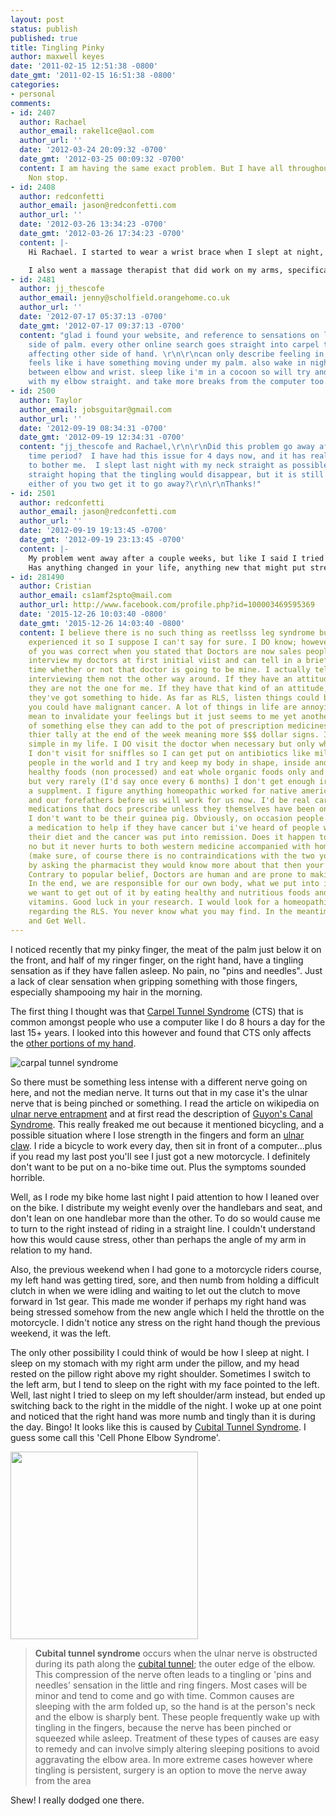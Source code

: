 ```yaml
---
layout: post
status: publish
published: true
title: Tingling Pinky
author: maxwell keyes
date: '2011-02-15 12:51:38 -0800'
date_gmt: '2011-02-15 16:51:38 -0800'
categories:
- personal
comments:
- id: 2407
  author: Rachael
  author_email: rakel1ce@aol.com
  author_url: ''
  date: '2012-03-24 20:09:32 -0700'
  date_gmt: '2012-03-25 00:09:32 -0700'
  content: I am having the same exact problem. But I have all throughout the day.
    Non stop.
- id: 2408
  author: redconfetti
  author_email: jason@redconfetti.com
  author_url: ''
  date: '2012-03-26 13:34:23 -0700'
  date_gmt: '2012-03-26 17:34:23 -0700'
  content: |-
    Hi Rachael. I started to wear a wrist brace when I slept at night, and this helped greatly. I think that my wrist or arm would contort in stressful ways when I slept, like a muscular cramping in response to the new events such as using the clutch on my motorcycle extensively. The wrist brace stopped this from happening too much.

    I also went a massage therapist that did work on my arms, specifically the forearms, and this contributed to the issues with sensation in my hand going away.
- id: 2481
  author: jj_thescofe
  author_email: jenny@scholfield.orangehome.co.uk
  author_url: ''
  date: '2012-07-17 05:37:13 -0700'
  date_gmt: '2012-07-17 09:37:13 -0700'
  content: "glad i found your website, and reference to sensations on little finger
    side of palm. every other online search goes straight into carpel tunnel syndrome
    affecting other side of hand. \r\n\r\ncan only describe feeling in palm as rippling.
    feels like i have something moving under my palm. also wake in night with pain
    between elbow and wrist. sleep like i'm in a cocoon so will try and sleep tonight
    with my elbow straight. and take more breaks from the computer too."
- id: 2500
  author: Taylor
  author_email: jobsguitar@gmail.com
  author_url: ''
  date: '2012-09-19 08:34:31 -0700'
  date_gmt: '2012-09-19 12:34:31 -0700'
  content: "jj_thescofe and Rachael,\r\n\r\nDid this problem go away after a short
    time period?  I have had this issue for 4 days now, and it has really started
    to bother me.  I slept last night with my neck straight as possible and my arm
    straight hoping that the tingling would disappear, but it is still present.  Did
    either of you two get it to go away?\r\n\r\nThanks!"
- id: 2501
  author: redconfetti
  author_email: jason@redconfetti.com
  author_url: ''
  date: '2012-09-19 19:13:45 -0700'
  date_gmt: '2012-09-19 23:13:45 -0700'
  content: |-
    My problem went away after a couple weeks, but like I said I tried various things to alleviate the tingling (wrist brace, massage, sleeping position). Also getting used to the motorcycle clutch was part of this.
    Has anything changed in your life, anything new that might put stress or cause changes in your neck, shoulders, or arms, which might be putting pressure on nerves?
- id: 281490
  author: Cristian
  author_email: cs1amf2spto@mail.com
  author_url: http://www.facebook.com/profile.php?id=100003469595369
  date: '2015-12-26 10:03:40 -0800'
  date_gmt: '2015-12-26 14:03:40 -0800'
  content: I believe there is no such thing as reetlsss leg syndrome but I've never
    experienced it so I suppose I can't say for sure. I DO know; however, that one
    of you was correct when you stated that Doctors are now sales people. I usually
    interview my doctors at first initial viist and can tell in a brief period of
    time whether or not that doctor is going to be mine. I actually tell them, I'm
    interviewing them not the other way around. If they have an attitude about it,
    they are not the one for me. If they have that kind of an attitude, then I think
    they've got something to hide. As far as RLS, listen things could be much worse
    you could have malignant cancer. A lot of things in life are annoying, I don't
    mean to invalidate your feelings but it just seems to me yet another diagnosis
    of something else they can add to the pot of prescription medicines to add to
    thier tally at the end of the week meaning more $$$ dollar signs. I keep things
    simple in my life. I DO visit the doctor when necessary but only when very necessary.
    I don't visit for sniffles so I can get put on antibiotics like millions of other
    people in the world and I try and keep my body in shape, inside and out. I eat
    healthy foods (non processed) and eat whole organic foods only and no red meat
    but very rarely (I'd say once every 6 months) I don't get enough iron so I take
    a supplment. I figure anything homeopathic worked for native american indians
    and our forefathers before us will work for us now. I'd be real careful about
    medications that docs prescribe unless they themselves have been on it for sometime.
    I don't want to be their guinea pig. Obviously, on occasion people HAVE to take
    a medication to help if they have cancer but i've heard of people who just changed
    their diet and the cancer was put into remission. Does it happen to everyone,
    no but it never hurts to both western medicine accompanied with homeopathic remedies
    (make sure, of course there is no contraindications with the two you can do that
    by asking the pharmacist they would know more about that then your doc anyway)
    Contrary to popular belief, Doctors are human and are prone to making mistakes.
    In the end, we are responsible for our own body, what we put into it and what
    we want to get out of it by eating healthy and nutritious foods and taking our
    vitamins. Good luck in your research. I would look for a homeopathic remedy first
    regarding the RLS. You never know what you may find. In the meantime, God Bless
    and Get Well.
---
```


I noticed recently that my pinky finger, the meat of the palm just below it on the front, and half of my ringer
finger, on the right hand, have a tingling sensation as if they have fallen asleep. No pain, no "pins and needles".
Just a lack of clear sensation when gripping something with those fingers, especially shampooing my hair in the
morning.

The first thing I thought was that [Carpel Tunnel Syndrome](http://en.wikipedia.org/wiki/Carpal_tunnel_syndrome) (CTS)
that is common amongst people who use a computer like I do 8 hours a day for the last 15+ years. I looked into this
however and found that CTS only affects the
[other portions of my hand](http://www.nlm.nih.gov/medlineplus/ency/imagepages/1081.htm).

![carpal tunnel syndrome](http://assets.redconfetti.com/images/posts/carpal-tunnel-syndrome.jpg "carpal tunnel syndrome")

So there must be something less intense with a different nerve going on here, and not the median nerve. It turns out
that in my case it's the ulnar nerve that is being pinched or something. I read the article on wikipedia on
[ulnar nerve entrapment](http://en.wikipedia.org/wiki/Ulnar_nerve_entrapment) and at first read the description of
[Guyon's Canal Syndrome](http://en.wikipedia.org/wiki/Guyon%27s_canal_syndrome). This really freaked me out because it
mentioned bicycling, and a possible situation where I lose strength in the fingers and form an
[ulnar claw](http://en.wikipedia.org/wiki/Ulnar_claw). I ride a bicycle to work every day, then sit in front of a
computer...plus if you read my last post you'll see I just got a new motorcycle. I definitely don't want to be put on
a no-bike time out. Plus the symptoms sounded horrible.

Well, as I rode my bike home last night I paid attention to how I leaned over on the bike. I distribute my weight
evenly over the handlebars and seat, and don't lean on one handlebar more than the other. To do so would cause me to
turn to the right instead of riding in a straight line. I couldn't understand how this would cause stress, other than
perhaps the angle of my arm in relation to my hand.

Also, the previous weekend when I had gone to a motorcycle riders course, my left hand was getting tired, sore, and
then numb from holding a difficult clutch in when we were idling and waiting to let out the clutch to move forward in
1st gear. This made me wonder if perhaps my right hand was being stressed somehow from the new angle which I held the
throttle on the motorcycle. I didn't notice any stress on the right hand though the previous weekend, it was the left.

The only other possibility I could think of would be how I sleep at night. I sleep on my stomach with my right arm
under the pillow, and my head rested on the pillow right above my right shoulder. Sometimes I switch to the left arm,
but I tend to sleep on the right with my face pointed to the left. Well, last night I tried to sleep on my left
shoulder/arm instead, but ended up switching back to the right in the middle of the night. I woke up at one point and
noticed that the right hand was more numb and tingly than it is during the day. Bingo! It looks like this is caused by
[Cubital Tunnel Syndrome](http://en.wikipedia.org/wiki/Ulnar_nerve_entrapment#Cubital_Tunnel_Syndrome). I guess some
call this 'Cell Phone Elbow Syndrome'.

[<img title="cubital-tunnel-syndrome" src="http://assets.redconfetti.com/images/posts/cubital-tunnel-syndrome.jpg" alt="" width="300" />](http://www.thepicky.com/gadgets/what-is-cell-phone-elbow-syndrome/)

> __Cubital tunnel syndrome__ occurs when the ulnar nerve is obstructed during its path along the
[cubital tunnel](http://en.wikipedia.org/wiki/Cubital_tunnel); the outer edge of the elbow. This compression of the
nerve often leads to a tingling or 'pins and needles' sensation in the little and ring fingers. Most cases will be
minor and tend to come and go with time. Common causes are sleeping with the arm folded up, so the hand is at the
person's neck and the elbow is sharply bent. These people frequently wake up with tingling in the fingers, because the
nerve has been pinched or squeezed while asleep. Treatment of these types of causes are easy to remedy and can involve
simply altering sleeping positions to avoid aggravating the elbow area. In more extreme cases however where tingling
is persistent, surgery is an option to move the nerve away from the area

Shew! I really dodged one there.

